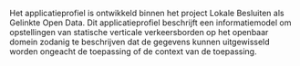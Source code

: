 Het applicatieprofiel is ontwikkeld binnen het project Lokale Besluiten als Gelinkte Open Data. 
Dit applicatieprofiel beschrijft een informatiemodel om opstellingen van statische verticale verkeersborden op 
het openbaar domein zodanig 
te beschrijven dat de gegevens kunnen uitgewisseld worden ongeacht de toepassing of de context van de toepassing.
